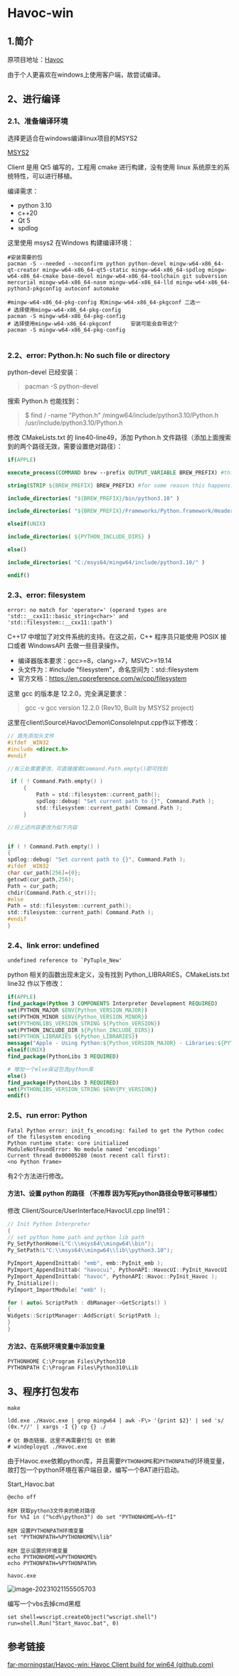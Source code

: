 # Havoc-win

## 1.简介

原项目地址：[Havoc](https://github.com/HavocFramework/Havoc)

由于个人更喜欢在windows上使用客户端，故尝试编译。



## 2、进行编译

### 2.1、准备编译环境

选择更适合在windows编译linux项目的MSYS2

[MSYS2](https://www.msys2.org/)

Client 是用 Qt5 编写的，工程用 cmake 进行构建，没有使用 linux 系统原生的系统特性，可以进行移植。

编译需求：
+ python 3.10
+ c++20
+ Qt 5
+ spdlog

这里使用 msys2 在Windows 构建编译环境：

```
#安装需要的包
pacman -S --needed --noconfirm python python-devel mingw-w64-x86_64-qt-creator mingw-w64-x86_64-qt5-static mingw-w64-x86_64-spdlog mingw-w64-x86_64-cmake base-devel mingw-w64-x86_64-toolchain git subversion mercurial mingw-w64-x86_64-nasm mingw-w64-x86_64-lld mingw-w64-x86_64-python3-pkgconfig autoconf automake

#mingw-w64-x86_64-pkg-config 和mingw-w64-x86_64-pkgconf 二选一
# 选择使用mingw-w64-x86_64-pkg-config
pacman -S mingw-w64-x86_64-pkg-config
# 选择使用mingw-w64-x86_64-pkgconf      安装可能会自带这个
pacman -S mingw-w64-x86_64-pkg-config


```



### 2.2、error: Python.h: No such file or directory

python-devel 已经安装：

> pacman -S python-devel

搜索 Python.h 也能找到：

> $ find / -name "Python.h"
> /mingw64/include/python3.10/Python.h
> /usr/include/python3.10/Python.h

修改 CMakeLists.txt 的 line40-line49，添加 Python.h 文件路径（添加上面搜索到的两个路径无效，需要设置绝对路径）：

```cmake
if(APPLE)

execute_process(COMMAND brew --prefix OUTPUT_VARIABLE BREW_PREFIX) #this because brew install location differs Intel/Apple Silicon macs

string(STRIP ${BREW_PREFIX} BREW_PREFIX) #for some reason this happens: https://gitlab.kitware.com/cmake/cmake/-/issues/22404

include_directories( "${BREW_PREFIX}/bin/python3.10" )

include_directories( "${BREW_PREFIX}/Frameworks/Python.framework/Headers" )

elseif(UNIX)

include_directories( ${PYTHON_INCLUDE_DIRS} )

else()

include_directories( "C:/msys64/mingw64/include/python3.10/" )

endif()
```

### 2.3、error: filesystem

```shell
error: no match for 'operator=' (operand types are 'std::__cxx11::basic_string<char>' and 'std::filesystem::__cxx11::path')
```

C++17 中增加了对文件系统的支持。在这之前，C++ 程序员只能使用 POSIX 接口或者 WindowsAPI 去做一些目录操作。

+ 编译器版本要求：gcc>=8，clang>=7，MSVC>=19.14
+ 头文件为：#include "filesystem"，命名空间为：std::filesystem
+ 官方文档：https://en.cppreference.com/w/cpp/filesystem

这里 gcc 的版本是 12.2.0，完全满足要求：

> gcc -v
> gcc version 12.2.0 (Rev10, Built by MSYS2 project)

这里在client\Source\Havoc\Demon\ConsoleInput.cpp作以下修改：

```c
// 首先添加头文件
#ifdef _WIN32
#include <direct.h>
#endif

//有三处需要更改，可直接搜索Command.Path.empty()即可找到

 if ( ! Command.Path.empty() )
     {
         Path = std::filesystem::current_path();
         spdlog::debug( "Set current path to {}", Command.Path );
         std::filesystem::current_path( Command.Path );
     }

//将上述内容更改为如下内容


if ( ! Command.Path.empty() )
{
spdlog::debug( "Set current path to {}", Command.Path );
#ifdef _WIN32
char cur_path[256]={0};
getcwd(cur_path,256);
Path = cur_path;
chdir(Command.Path.c_str());
#else
Path = std::filesystem::current_path();
std::filesystem::current_path( Command.Path );
#endif
}


```

### 2.4、link error: undefined

```shell
undefined reference to `PyTuple_New'
```

python 相关的函数出现未定义，没有找到 Python_LIBRARIES，CMakeLists.txt line32 作以下修改：

```cmake
if(APPLE)
find_package(Python 3 COMPONENTS Interpreter Development REQUIRED)
set(PYTHON_MAJOR $ENV{Python_VERSION_MAJOR})
set(PYTHON_MINOR $ENV{Python_VERSION_MINOR})
set(PYTHONLIBS_VERSION_STRING ${Python_VERSION})
set(PYTHON_INCLUDE_DIR ${Python_INCLUDE_DIRS})
set(PYTHON_LIBRARIES ${Python_LIBRARIES})
message("Apple - Using Python:${Python_VERSION_MAJOR} - Libraries:${PYTHON_LIBRARIES} - IncludeDirs: ${PYTHON_INCLUDE_DIR}")
elseif(UNIX)
find_package(PythonLibs 3 REQUIRED)

# 增加一个else保证包含python库
else()
find_package(PythonLibs 3 REQUIRED)
set(PYTHONLIBS_VERSION_STRING $ENV{PY_VERSION})
endif()
```

### 2.5、run error: Python

```shell
Fatal Python error: init_fs_encoding: failed to get the Python codec of the filesystem encoding
Python runtime state: core initialized
ModuleNotFoundError: No module named 'encodings'
Current thread 0x00005280 (most recent call first):
<no Python frame>
```

有2个方法进行修改。

#### 方法1、设置 python 的路径  （不推荐  因为写死python路径会导致可移植性）

修改 Client/Source/UserInterface/HavocUI.cpp line191：

```c
// Init Python Interpreter
{
// set python home path and python lib path
Py_SetPythonHome(L"C:\\msys64\\mingw64\\bin");
Py_SetPath(L"C:\\msys64\\mingw64\\lib\\python3.10");

PyImport_AppendInittab( "emb", emb::PyInit_emb );
PyImport_AppendInittab( "havocui", PythonAPI::HavocUI::PyInit_HavocUI );
PyImport_AppendInittab( "havoc", PythonAPI::Havoc::PyInit_Havoc );
Py_Initialize();
PyImport_ImportModule( "emb" );

for ( auto& ScriptPath : dbManager->GetScripts() )
{
Widgets::ScriptManager::AddScript( ScriptPath );
}
}
```

#### 方法2、在系统环境变量中添加变量

```
PYTHONHOME C:\Program Files\Python310
PYTHONPATH C:\Program Files\Python310\Lib
```



## 3、程序打包发布

```
make

ldd.exe ./Havoc.exe | grep mingw64 | awk -F\> '{print $2}' | sed 's/ (0x.*//' | xargs -I {} cp {} ./

# Qt 静态链接，这里不再需要打包 Qt 依赖
# windeployqt ./Havoc.exe
```

由于Havoc.exe依赖python库，并且需要```PYTHONHOME```和```PYTHONPATH```的环境变量，故打包一个python环境在客户端目录，编写一个BAT进行启动。

Start_Havoc.bat

```
@echo off

REM 获取python3文件夹的绝对路径
for %%I in ("%cd%\python3") do set "PYTHONHOME=%%~fI"

REM 设置PYTHONPATH环境变量
set "PYTHONPATH=%PYTHONHOME%\lib"

REM 显示设置的环境变量
echo PYTHONHOME=%PYTHONHOME%
echo PYTHONPATH=%PYTHONPATH%

havoc.exe
```



![image-20231021155505703](README.assets\image-20231021155505703.png)



编写一个vbs去掉cmd黑框

```
set shell=wscript.createObject("wscript.shell")  
run=shell.Run("Start_Havoc.bat", 0)
```



## 参考链接

[far-morningstar/Havoc-win: Havoc Client build for win64 (github.com)](https://github.com/far-morningstar/Havoc-win)

